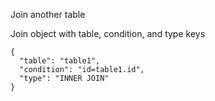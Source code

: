 Join another table

Join object with table, condition, and type keys
```
{
  "table": "table1",
  "condition": "id=table1.id",
  "type": "INNER JOIN"
}
```
